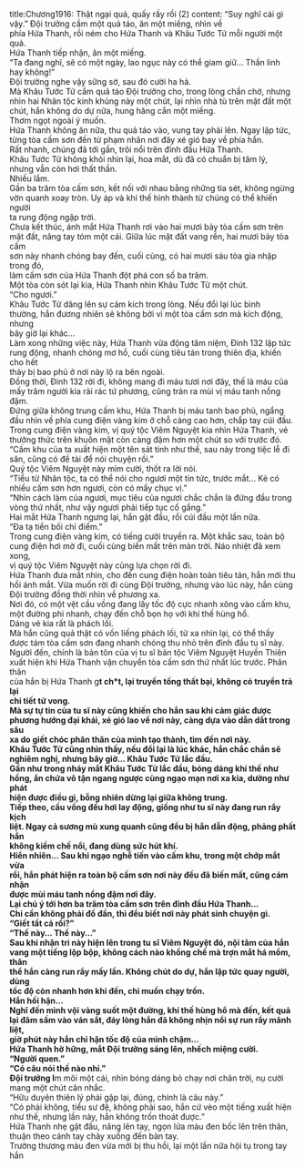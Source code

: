 title:Chương1916: Thật ngại quá, quấy rầy rồi (2)
content:
“Suy nghĩ cái gì vậy.” Đội trưởng cầm một quả táo, ăn một miếng, nhìn về<br>phía Hứa Thanh, rồi ném cho Hứa Thanh và Khâu Tước Tử mỗi người một quả.<br>Hứa Thanh tiếp nhận, ăn một miếng.<br>“Ta đang nghĩ, sẽ có một ngày, lao ngục này có thể giam giữ... Thần linh<br>hay không!”<br>Đội trưởng nghe vậy sững sờ, sau đó cười ha hả.<br>Mà Khâu Tước Tử cầm quả táo Đội trưởng cho, trong lòng chần chờ, nhưng<br>nhìn hai Nhân tộc kinh khủng này một chút, lại nhìn nhà tù trên mặt đất một<br>chút, hắn không do dự nữa, hung hăng cắn một miếng.<br>Thơm ngọt ngoài ý muốn.<br>Hứa Thanh không ăn nữa, thu quả táo vào, vung tay phải lên. Ngay lập tức,<br>từng tòa cấm sơn đến từ phạm nhân nơi đây xé gió bay về phía hắn.<br>Rất nhanh, chúng đã tới gần, trôi nổi trên đỉnh đầu Hứa Thanh.<br>Khâu Tước Tử không khỏi nhìn lại, hoa mắt, dù đã có chuẩn bị tâm lý,<br>nhưng vẫn còn hơi thất thần.<br>Nhiều lắm.<br>Gần ba trăm tòa cấm sơn, kết nối với nhau bằng những tia sét, không ngừng<br>vờn quanh xoay tròn. Uy áp và khí thế hình thành từ chúng có thể khiến người<br>ta rung động ngập trời.<br>Chưa kết thúc, ánh mắt Hứa Thanh rơi vào hai mươi bảy tòa cấm sơn trên<br>mặt đất, nâng tay tóm một cái. Giữa lúc mặt đất vang rền, hai mươi bảy tòa cấm<br>sơn này nhanh chóng bay đến, cuối cùng, có hai mươi sáu tòa gia nhập trong đó,<br>làm cấm sơn của Hứa Thanh đột phá con số ba trăm.<br>Một tòa còn sót lại kia, Hứa Thanh nhìn Khâu Tước Tử một chút.<br>“Cho ngươi.”<br>Khâu Tước Tử dâng lên sự cảm kích trong lòng. Nếu đổi lại lúc bình<br>thường, hắn đương nhiên sẽ không bởi vì một tòa cấm sơn mà kích động, nhưng<br>bây giờ lại khác…<br>Làm xong những việc này, Hứa Thanh vừa động tâm niệm, Đinh 132 lập tức<br>rung động, nhanh chóng mơ hồ, cuối cùng tiêu tán trong thiên địa, khiến cho hết<br>thảy bị bao phủ ở nơi này lộ ra bên ngoài.<br>Đồng thời, Đinh 132 rời đi, không mang đi máu tươi nơi đây, thế là máu của<br>mấy trăm người kia rải rác tứ phương, cũng tràn ra mùi vị máu tanh nồng đậm.<br>Đứng giữa không trung cấm khu, Hứa Thanh bị máu tanh bao phủ, ngẩng<br>đầu nhìn về phía cung điện vàng kim ở chỗ càng cao hơn, chắp tay cúi đầu.<br>Trong cung điện vàng kim, vị quý tộc Viêm Nguyệt kia nhìn Hứa Thanh, vẻ<br>thưởng thức trên khuôn mặt còn càng đậm hơn một chút so với trước đó.<br>“Cấm khu của ta xuất hiện một tên sát tinh như thế, sau này trong tiệc lễ đi<br>săn, cũng có đề tài để nói chuyện rồi.”<br>Quý tộc Viêm Nguyệt này mỉm cười, thốt ra lời nói.<br>“Tiểu tử Nhân tộc, ta có thể nói cho ngươi một tin tức, trước mắt... Kẻ có<br>nhiều cấm sơn hơn ngươi, còn có mấy chục vị.”<br>“Nhìn cách làm của ngươi, mục tiêu của ngươi chắc chắn là đứng đầu trong<br>vòng thứ nhất, như vậy ngươi phải tiếp tục cố gắng.”<br>Hai mắt Hứa Thanh ngưng lại, hắn gật đầu, rồi cúi đầu một lần nữa.<br>“Đa tạ tiền bối chỉ điểm.”<br>Trong cung điện vàng kim, có tiếng cười truyền ra. Một khắc sau, toàn bộ<br>cung điện hơi mờ đi, cuối cùng biến mất trên màn trời. Náo nhiệt đã xem xong,<br>vị quý tộc Viêm Nguyệt này cũng lựa chọn rời đi.<br>Hứa Thanh đưa mắt nhìn, cho đến cung điện hoàn toàn tiêu tán, hắn mới thu<br>hồi ánh mắt. Vừa muốn rời đi cùng Đội trưởng, nhưng vào lúc này, hắn cùng<br>Đội trưởng đồng thời nhìn về phương xa.<br>Nơi đó, có một vệt cầu vồng đang lấy tốc độ cực nhanh xông vào cấm khu,<br>một đường phi nhanh, chạy đến chỗ bọn họ với khí thế hùng hổ.<br>Dáng vẻ kia rất là phách lối.<br>Mà hắn cũng quả thật có vốn liếng phách lối, từ xa nhìn lại, có thể thấy<br>được tám tòa cấm sơn đang nhanh chóng thu nhỏ trên đỉnh đầu tu sĩ này.<br>Người đến, chính là bản tôn của vị tu sĩ bản tộc Viêm Nguyệt Huyền Thiên<br>xuất hiện khi Hứa Thanh vận chuyển tòa cấm sơn thứ nhất lúc trước. Phân thân<br>của hắn bị Hứa Thanh g**t ch*t, lại truyền tống thất bại, không có truyền trả lại<br>chi tiết tử vong.<br>Mà sự tự tin của tu sĩ này cũng khiến cho hắn sau khi cảm giác được<br>phương hướng đại khái, xé gió lao về nơi này, càng dựa vào dẫn dắt trong sâu<br>xa do giết chóc phân thân của mình tạo thành, tìm đến nơi này.<br>Khâu Tước Tử cũng nhìn thấy, nếu đổi lại là lúc khác, hắn chắc chắn sẽ<br>nghiêm nghị, nhưng bây giờ... Khâu Tước Tử lắc đầu.<br>Gần như trong nháy mắt Khâu Tước Tử lắc đầu, bóng dáng khí thế như<br>hồng, ẩn chứa vô tận ngang ngược cùng ngạo mạn nơi xa kia, dường như phát<br>hiện được điều gì, bỗng nhiên dừng lại giữa không trung.<br>Tiếp theo, cầu vồng đều hơi lay động, giống như tu sĩ này đang run rẩy kịch<br>liệt. Ngay cả sương mù xung quanh cũng đều bị hắn dẫn động, phảng phất hắn<br>không kiềm chế nổi, đang dùng sức hút khí.<br>Hiển nhiên... Sau khi ngạo nghễ tiến vào cấm khu, trong một chớp mắt vừa<br>rồi, hắn phát hiện ra toàn bộ cấm sơn nơi này đều đã biến mất, cũng cảm nhận<br>được mùi máu tanh nồng đậm nơi đây.<br>Lại chú ý tới hơn ba trăm tòa cấm sơn trên đỉnh đầu Hứa Thanh...<br>Chỉ cần không phải đồ đần, thì đều biết nơi này phát sinh chuyện gì.<br>“Giết tất cả rồi?”<br>“Thế này… Thế này…”<br>Sau khi nhận tri này hiện lên trong tu sĩ Viêm Nguyệt đó, nội tâm của hắn<br>vang một tiếng lộp bộp, không cách nào khống chế mà trợn mắt há mồm, thân<br>thể hắn càng run rẩy mấy lần. Không chút do dự, hắn lập tức quay người, dùng<br>tốc độ còn nhanh hơn khi đến, chỉ muốn chạy trốn.<br>Hắn hối hận...<br>Nghĩ đến mình vội vàng suốt một đường, khí thế hùng hổ mà đến, kết quả<br>lại đâm sầm vào ván sắt, đáy lòng hắn đã không nhịn nổi sự run rẩy mãnh liệt,<br>giờ phút này hắn chỉ hận tốc độ của mình chậm...<br>Hứa Thanh hờ hững, mắt Đội trưởng sáng lên, nhếch miệng cười.<br>“Người quen.”<br>“Có câu nói thế nào nhỉ.”<br>Đội trưởng l**m môi một cái, nhìn bóng dáng bỏ chạy nơi chân trời, nụ cười<br>mang một chút cân nhắc.<br>“Hữu duyên thiên lý phải gặp lại, đúng, chính là câu này.”<br>“Có phải không, tiểu sư đệ, không phải sao, hắn cứ vèo một tiếng xuất hiện<br>như thế, nhưng lần này, hắn không trốn thoát được.”<br>Hứa Thanh nhẹ gật đầu, nâng lên tay, ngọn lửa màu đen bốc lên trên thân,<br>thuận theo cánh tay chảy xuống đến bàn tay.<br>Trường thương màu đen vừa mới bị thu hồi, lại một lần nữa hội tụ trong tay<br>hắn